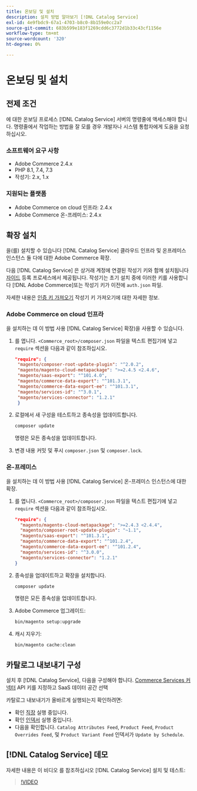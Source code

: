 ```yaml
---
title: 온보딩 및 설치
description: 설치 방법 알아보기 [!DNL Catalog Service]
exl-id: 4e9fbdc9-67a1-4703-b8c0-8b159e0cc2a7
source-git-commit: 683b599e183f1269cdd6c3772d1b33c43cf1156e
workflow-type: tm+mt
source-wordcount: '320'
ht-degree: 0%

---
```


# 온보딩 및 설치

## 전제 조건

에 대한 온보딩 프로세스 [!DNL Catalog Service] 서버의 명령줄에 액세스해야 합니다. 명령줄에서 작업하는 방법을 잘 모를 경우 개발자나 시스템 통합자에게 도움을 요청하십시오.

### 소프트웨어 요구 사항

- Adobe Commerce 2.4.x
- PHP 8.1, 7.4, 7.3
- 작성기: 2.x, 1.x

### 지원되는 플랫폼

- Adobe Commerce on cloud 인프라: 2.4.x
- Adobe Commerce 온-프레미스: 2.4.x

## 확장 설치

을(를) 설치할 수 있습니다 [!DNL Catalog Service] 클라우드 인프라 및 온프레미스 인스턴스 둘 다에 대한 Adobe Commerce 확장.

다음 [!DNL Catalog Service] 은 상거래 계정에 연결된 작성기 키와 함께 설치됩니다 [자이드](https://developer.adobe.com/commerce/marketplace/guides/sellers/profile-personal/#field-descriptions) 등록 프로세스에서 제공됩니다. 작성기는 초기 설치 중에 이러한 키를 사용합니다 [!DNL Adobe Commerce]또는 작성기 키가 이전에 `auth.json` 파일.

자세한 내용은 [인증 키 가져오기](https://devdocs.magento.com/guides/v2.4/install-gde/prereq/connect-auth.html) 작성기 키 가져오기에 대한 자세한 정보.

### Adobe Commerce on cloud 인프라

을 설치하는 데 이 방법 사용 [!DNL Catalog Service] 확장)을 사용할 수 있습니다.

1. 를 엽니다. `<Commerce_root>/composer.json` 파일을 텍스트 편집기에 넣고 `require` 섹션을 다음과 같이 참조하십시오.

   ```json
   "require": {
    "magento/composer-root-update-plugin": "^2.0.2",
    "magento/magento-cloud-metapackage": ">=2.4.5 <2.4.6",
    "magento/saas-export": "^101.4.0",
    "magento/commerce-data-export": "^101.3.1",
    "magento/commerce-data-export-ee": "^101.3.1",
    "magento/services-id": "^3.0.1",
    "magento/services-connector": "1.2.1"
    }
   ```

1. 로컬에서 새 구성을 테스트하고 종속성을 업데이트합니다.

   ```bash
   composer update
   ```

   명령은 모든 종속성을 업데이트합니다.

1. 변경 내용 커밋 및 푸시 `composer.json` 및 `composer.lock`.

### 온-프레미스

을 설치하는 데 이 방법 사용 [!DNL Catalog Service] 온-프레미스 인스턴스에 대한 확장.

1. 를 엽니다. `<Commerce_root>/composer.json` 파일을 텍스트 편집기에 넣고 `require` 섹션을 다음과 같이 참조하십시오.

   ```json
   "require": {
     "magento/magento-cloud-metapackage": ">=2.4.3 <2.4.4",
     "magento/composer-root-update-plugin": "~1.1",
     "magento/saas-export": "^101.3.1",
     "magento/commerce-data-export": "^101.2.4",    
     "magento/commerce-data-export-ee": "^101.2.4",
     "magento/services-id": "^3.0.0",
     "magento/services-connector": "1.2.1"
   }
   ```

1. 종속성을 업데이트하고 확장을 설치합니다.

   ```bash
   composer update
   ```

   명령은 모든 종속성을 업데이트합니다.

1. Adobe Commerce 업그레이드:

   ```bash
   bin/magento setup:upgrade
   ```

1. 캐시 지우기:

   ```bash
   bin/magento cache:clean
   ```

## 카탈로그 내보내기 구성

설치 후 [!DNL Catalog Service], 다음을 구성해야 합니다. [Commerce Services 커넥터](../landing/saas.md) API 키를 지정하고 SaaS 데이터 공간 선택

카탈로그 내보내기가 올바르게 실행되는지 확인하려면:

- 확인 [직장](https://experienceleague.adobe.com/docs/commerce-operations/configuration-guide/cli/configure-cron-jobs.html) 실행 중입니다.
- 확인 [인덱서](https://experienceleague.adobe.com/docs/commerce-operations/configuration-guide/cli/manage-indexers.html) 실행 중입니다.
- 다음을 확인합니다. `Catalog Attributes Feed`, `Product Feed`, `Product Overrides Feed`, 및 `Product Variant Feed` 인덱서가 `Update by Schedule`.

## [!DNL Catalog Service] 데모

자세한 내용은 이 비디오 를 참조하십시오 [!DNL Catalog Service] 설치 및 테스트:

>[!VIDEO](https://video.tv.adobe.com/v/3409390?quality=12&learn=on)
